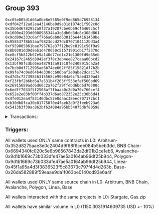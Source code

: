 ## Group 393

```0x0e323233ca32a90ce70a2b7d99dd4bbae5ada42b
0xc05e005d1d66a0be8e5585e0f9ed865d76958134
0xdf042f12ad2ea43146be0d9e31d1874d1f502c0d
0x35b646782952a8f37a19207cbe6b59cf6469c5cf
0x1600e4293d0008985344a3c6db6d3dc8c308d861
0x9cd89e333c6aff766a6eb0d63813be44161459be
0x958537f8b53aaf9823dcd27dc8707104112bd3a4
0xf959805861bae795762e37f12be9c8191c58f9a9
0x8b0301dd9d8eb1d470650c51571901cb17f2370d
0xe8cf5b812b67e9a140d77ce1c21e1300fd9e65eb
0x24167c2465d8942ef3f8c3eb4ee827caaa00bcd2
0x13bf98fcdbd6ea487913a91510fe2408915ca2a4
0x7bcb0df712995ad6b74ee662ff85f15821df7b2b
0x09fe74c0ed64b4e338cc606baf2e0abe2dcac17e
0xd7d5c72739846315568ce90e84a6cf5aed329ad3
0xf23fbf2b6bd6a7a531b4f263ff533efef560bd69
0x26915689add6d66c2a762f29ffebd6bd6d70300c
0x6edff7033f5f2508af7fbaaa0c2d0a70c760cef4
0x652e2e03bf00ff4b337d6ad872352e25c30b6d41
0x4fe012ea4f83146dbc53e8daac38eec707172bc1
0xb30db8fca30e01775070e4faeb2d9f2feeb923a6
0x5413b3f39ac862bf624084a95bb54075dbf80598
```
<details>
<summary>Transactions:</summary>

Hashes: 

Wallet: 0x0e323233ca32a90ce70a2b7d99dd4bbae5ada42b

       Hash: 0xec7931e64542181baefcbddf0733cf3b4d1e08f5214d9077ca47576524eec18b
         - source chain: Arbitrum
         - destination chain: BNB Chain
         - project: Stargate
         - contract: 0x352d8275aae3e0c2404d9f68f6cee084b5beb3dd
         - value USD: 28.860479203
       Hash: 0x22b9888ed3e5800b1c32d82df7d38672def36ab3aa0c8b55050edb6f8f8ffe36
         - source chain: BNB Chain
         - destination chain: Base
         - project: Stargate
         - contract: 0x6694340fc020c5e6b96567843da2df01b2ce1eb6
         - value USD: 31.019028686
       Hash: 0x0382e1ac5a5521acc532e1f52300d13f6f8a144886099953cf372d009ab648c6
         - source chain: Arbitrum
         - destination chain: BNB Chain
         - project: Stargate
         - contract: 0x352d8275aae3e0c2404d9f68f6cee084b5beb3dd
         - value USD: 264.304859062
       Hash: 0xa5f167fc01746239a1f934f9db3e44173b3d218cbd40f9d7a98b9e4a50a859ac
         - source chain: BNB Chain
         - destination chain: Avalanche
         - project: Stargate
         - contract: 0x6694340fc020c5e6b96567843da2df01b2ce1eb6
         - value USD: 261.118089016
       Hash: 0x9716c83a5001657e3d2a1aa8deb94f0dcdc984f817584633d50f4849d1282462
         - source chain: Avalanche
         - destination chain: Polygon
         - project: Stargate
         - contract: 0x9d1b1669c73b033dfe47ae5a0164ab96df25b944
         - value USD: 261.655357534
       Hash: 0x5727934a82b11b19748f38f1a8720f7193f1188b956382754365ce6dd74db277
         - source chain: Polygon
         - destination chain: Base
         - project: Stargate
         - contract: 0x9d1b1669c73b033dfe47ae5a0164ab96df25b944
         - value USD: 260.384223758
       Hash: 0x73f7886add2b3acee039b75d168bd6952eede047fa35f626b3be648a7dc9858c
         - source chain: Linea
         - destination chain: Base
         - project: Stargate
         - contract: 0x45f1a95a4d3f3836523f5c83673c797f4d4d263b
         - value USD: 42.961078513
       Hash: 0x1e344fc4d62e3b6faee5f9bd40b73fb71def2d0dc2549629532c1e26b8a5e3ec
         - source chain: Base
         - destination chain: Scroll
         - project: Gas.zip
         - contract: 0x26da582889f59eaae9da1f063be0140cd93e6a4f
         - value USD: 7.568897333e-05
Wallet: 0xc05e005d1d66a0be8e5585e0f9ed865d76958134

       Hash:0x4da392eac4735988a8795b6632aa3073d6299aa8be2342b1bf1569ac22264146
         - source chain: Arbitrum
         - destination chain: BNB Chain
         - project: Stargate
         - contract: 0x352d8275aae3e0c2404d9f68f6cee084b5beb3dd
         - value USD: 28.175442226
       Hash:0x290076bccd426d23cf00217302fc67064a87972d5cb81a571a637310fc06ac45
         - source chain: BNB Chain
         - destination chain: Base
         - project: Stargate
         - contract: 0x6694340fc020c5e6b96567843da2df01b2ce1eb6
         - value USD: 30.183531159
       Hash:0x340bee7b4e5b3e9e03878b36161cde1432a24d59e568a803124c34146b3ffbb4
         - source chain: Arbitrum
         - destination chain: BNB Chain
         - project: Stargate
         - contract: 0x352d8275aae3e0c2404d9f68f6cee084b5beb3dd
         - value USD: 261.860348724
       Hash:0xc8d836c1121ebab8ec232fea0d9023eb3001b3f8b6ae675554e3c835bfc878d7
         - source chain: BNB Chain
         - destination chain: Avalanche
         - project: Stargate
         - contract: 0x6694340fc020c5e6b96567843da2df01b2ce1eb6
         - value USD: 258.777562976
       Hash:0xc5fcfe7c6fb1b3f35f35c764902e456a33d7ac30b6d81f47dd02f753ae299a03
         - source chain: Avalanche
         - destination chain: Polygon
         - project: Stargate
         - contract: 0x9d1b1669c73b033dfe47ae5a0164ab96df25b944
         - value USD: 259.49347335
       Hash:0x76aa9219c40b14935e23742fa68d82757cbe4917ff7efd0a0655ed392bab207e
         - source chain: Polygon
         - destination chain: Base
         - project: Stargate
         - contract: 0x9d1b1669c73b033dfe47ae5a0164ab96df25b944
         - value USD: 258.019674759
       Hash:0x913ff1d7107993f3666f8a9404611049ad47dbe71bd1a5f530e3afe965b0aed8
         - source chain: Linea
         - destination chain: Base
         - project: Stargate
         - contract: 0x45f1a95a4d3f3836523f5c83673c797f4d4d263b
         - value USD: 49.643648402
       Hash:0xcd8e06927ff778886f2cf5c2425521e09c491d697a6332ca9b5eab6177c8ea09
         - source chain: Base
         - destination chain: Kava
         - project: Gas.zip
         - contract: 0x26da582889f59eaae9da1f063be0140cd93e6a4f
         - value USD: 4.901405559e-08
Wallet: 0xdf042f12ad2ea43146be0d9e31d1874d1f502c0d

       Hash:0x5f6f81dc9f436e0fba15f60bc503798a4b67c265e44939c61ce02bb7394266f0
         - source chain: Arbitrum
         - destination chain: BNB Chain
         - project: Stargate
         - contract: 0x352d8275aae3e0c2404d9f68f6cee084b5beb3dd
         - value USD: 30.508995649
       Hash:0x9947bfe74405cf85ad0afb026a010506e90a50fd2c685f2bb21e965d58db4293
         - source chain: BNB Chain
         - destination chain: Base
         - project: Stargate
         - contract: 0x6694340fc020c5e6b96567843da2df01b2ce1eb6
         - value USD: 33.279574986
       Hash:0xf095a937b6013dd328a68705e84b8df32b3a337d40093866524e105a87ff17ed
         - source chain: Arbitrum
         - destination chain: BNB Chain
         - project: Stargate
         - contract: 0x352d8275aae3e0c2404d9f68f6cee084b5beb3dd
         - value USD: 262.569004124
       Hash:0xccccf2ea234ab3fbfcd65a5610def2e4b82c7542a1b965d6556fe94048a2878a
         - source chain: BNB Chain
         - destination chain: Avalanche
         - project: Stargate
         - contract: 0x6694340fc020c5e6b96567843da2df01b2ce1eb6
         - value USD: 259.947626917
       Hash:0xd1f4564bc35f557100821c9d979ac00a9871ca114c378261e239d69504472efd
         - source chain: Avalanche
         - destination chain: Polygon
         - project: Stargate
         - contract: 0x9d1b1669c73b033dfe47ae5a0164ab96df25b944
         - value USD: 260.726604303
       Hash:0xc5d33e89e71dd63328101e3274ddae4470d5859d11bd9ee60411cef6e73dbfe1
         - source chain: Polygon
         - destination chain: Base
         - project: Stargate
         - contract: 0x9d1b1669c73b033dfe47ae5a0164ab96df25b944
         - value USD: 259.433034431
       Hash:0x12895c8fd032ce87b92b5e4325482fb20beae8cf98def10463c8387452201243
         - source chain: Linea
         - destination chain: Base
         - project: Stargate
         - contract: 0x45f1a95a4d3f3836523f5c83673c797f4d4d263b
         - value USD: 44.799162971
       Hash:0x5c866a6cf1bdf6aa2babbf1c12e4a92644c90c5f7da46e77780e5e3d7868ff24
         - source chain: Base
         - destination chain: Zora
         - project: Gas.zip
         - contract: 0x26da582889f59eaae9da1f063be0140cd93e6a4f
         - value USD: 0.0001050229773
Wallet: 0x35b646782952a8f37a19207cbe6b59cf6469c5cf

       Hash:0xe922ef429384a15f51846b1a5a8bb90a20a7dd1cff2b52825a85754598dd9267
         - source chain: Arbitrum
         - destination chain: BNB Chain
         - project: Stargate
         - contract: 0x352d8275aae3e0c2404d9f68f6cee084b5beb3dd
         - value USD: 29.788532469
       Hash:0xa7fed10c9828b8056ec90b622116c800b3734ed17e842fb7bec11efa13af2d46
         - source chain: BNB Chain
         - destination chain: Base
         - project: Stargate
         - contract: 0x6694340fc020c5e6b96567843da2df01b2ce1eb6
         - value USD: 32.465313132
       Hash:0x737cc6006903221f25e825a2eab1fb4412a58ffeb5a96deb63d8c8771acce241
         - source chain: Arbitrum
         - destination chain: BNB Chain
         - project: Stargate
         - contract: 0x352d8275aae3e0c2404d9f68f6cee084b5beb3dd
         - value USD: 259.097386233
       Hash:0xad5940a6b71b67127f961659638f2c79d46b78c1774c374a462a9bd7a66426ef
         - source chain: BNB Chain
         - destination chain: Avalanche
         - project: Stargate
         - contract: 0x6694340fc020c5e6b96567843da2df01b2ce1eb6
         - value USD: 256.053395162
       Hash:0x3d94760c97f24c2c31484485fe33bc96611d6fd237e86ffdd7baa645f05aa115
         - source chain: Avalanche
         - destination chain: Polygon
         - project: Stargate
         - contract: 0x9d1b1669c73b033dfe47ae5a0164ab96df25b944
         - value USD: 256.360891829
       Hash:0xe30ec1f254f2db059b40afd12f5a98a99ba90b45e261c90b5d65b598b5974cf2
         - source chain: Polygon
         - destination chain: Base
         - project: Stargate
         - contract: 0x9d1b1669c73b033dfe47ae5a0164ab96df25b944
         - value USD: 255.104644749
       Hash:0x091cfe5b459f7938078a1a2670b9e9ab7e23142f0b52784295795bde1feea45e
         - source chain: Linea
         - destination chain: Base
         - project: Stargate
         - contract: 0x45f1a95a4d3f3836523f5c83673c797f4d4d263b
         - value USD: 45.274027312
       Hash:0xbf4e43e2f4710af6723a404feb96c6b36b494a6d76ecaa9061df4939c8fb8fc2
         - source chain: Base
         - destination chain: Linea
         - project: Gas.zip
         - contract: 0x26da582889f59eaae9da1f063be0140cd93e6a4f
         - value USD: 0.0001039365328
Wallet: 0x1600e4293d0008985344a3c6db6d3dc8c308d861

       Hash:0x3426dacbeed57ff5c654a1bf563e92791ba99e171d61c4470c5fa7eb2677fb8a
         - source chain: Arbitrum
         - destination chain: BNB Chain
         - project: Stargate
         - contract: 0x352d8275aae3e0c2404d9f68f6cee084b5beb3dd
         - value USD: 31.095465327
       Hash:0xaa1cac977f80bf6b2d1c3751826382ed8a568d169f4962d875d118a3b05be6c4
         - source chain: BNB Chain
         - destination chain: Base
         - project: Stargate
         - contract: 0x6694340fc020c5e6b96567843da2df01b2ce1eb6
         - value USD: 33.820765037
       Hash:0x158fe157543ccdea7a86e2bdf53e5468e37a9898d23ba7ba295b7b8f6b597303
         - source chain: Arbitrum
         - destination chain: BNB Chain
         - project: Stargate
         - contract: 0x352d8275aae3e0c2404d9f68f6cee084b5beb3dd
         - value USD: 264.891655684
       Hash:0x03a38bd8a04aecf2ac4a4940c3acc2813fd19996b172db3c09605c5663b03f12
         - source chain: BNB Chain
         - destination chain: Avalanche
         - project: Stargate
         - contract: 0x6694340fc020c5e6b96567843da2df01b2ce1eb6
         - value USD: 261.929450115
       Hash:0x75123b57e9644c7b60d3397f9742d3110fa396bc54d1f0f030881b02c3b1eb71
         - source chain: Avalanche
         - destination chain: Polygon
         - project: Stargate
         - contract: 0x9d1b1669c73b033dfe47ae5a0164ab96df25b944
         - value USD: 262.262940201
       Hash:0x5c31690b809e8470c49a1f667235eb81176abdb3677d29744aeba5eec2998f5c
         - source chain: Polygon
         - destination chain: Base
         - project: Stargate
         - contract: 0x9d1b1669c73b033dfe47ae5a0164ab96df25b944
         - value USD: 261.000212196
       Hash:0x0ef98d00be875a4c2f18f974c05f516ed7380afd188b2de8ed574159e4ee82e4
         - source chain: Linea
         - destination chain: Base
         - project: Stargate
         - contract: 0x45f1a95a4d3f3836523f5c83673c797f4d4d263b
         - value USD: 49.159749219
       Hash:0x35e1b306d94bef4a0dbef92e231642b2d68bf5fc9fa0f6347047778af30bae28
         - source chain: Base
         - destination chain: Linea
         - project: Gas.zip
         - contract: 0x26da582889f59eaae9da1f063be0140cd93e6a4f
         - value USD: 8.07590481e-05
Wallet: 0x9cd89e333c6aff766a6eb0d63813be44161459be

       Hash:0x1f56bd1af341fe98e8dea74a4575a567d33e6f9605928085530db11e5c582eec
         - source chain: Arbitrum
         - destination chain: BNB Chain
         - project: Stargate
         - contract: 0x352d8275aae3e0c2404d9f68f6cee084b5beb3dd
         - value USD: 31.548154594
       Hash:0xb2745c3d8e4546932aaf1cefe42d7a964b2956067698a258caee239e2a83e3c9
         - source chain: BNB Chain
         - destination chain: Base
         - project: Stargate
         - contract: 0x6694340fc020c5e6b96567843da2df01b2ce1eb6
         - value USD: 34.084407878
       Hash:0xfe12599ab101718cc9dc3748e10fa57ab53adf5ff883939f7057725c07cff0c3
         - source chain: Arbitrum
         - destination chain: BNB Chain
         - project: Stargate
         - contract: 0x352d8275aae3e0c2404d9f68f6cee084b5beb3dd
         - value USD: 248.950261131
       Hash:0x7a473d5cf9e051b2356ab3e9b12558cabc26dd8ab173ab98da3b5f7b065d31b8
         - source chain: BNB Chain
         - destination chain: Avalanche
         - project: Stargate
         - contract: 0x6694340fc020c5e6b96567843da2df01b2ce1eb6
         - value USD: 246.437790052
       Hash:0x518c05d35ad1ec58afb1cf5eb08941a84e481f315c71899ba38ce7bd9c27922f
         - source chain: Avalanche
         - destination chain: Polygon
         - project: Stargate
         - contract: 0x9d1b1669c73b033dfe47ae5a0164ab96df25b944
         - value USD: 246.525256667
       Hash:0x8bfbe7a1a1d9bbd292464b22763ca28151b772c9aa8288174ad726f658aec03f
         - source chain: Polygon
         - destination chain: Base
         - project: Stargate
         - contract: 0x9d1b1669c73b033dfe47ae5a0164ab96df25b944
         - value USD: 245.270931908
       Hash:0xaa492f8ac1d97763cc71db983373565657caebfc082564f5aff4e7cc70e01550
         - source chain: Linea
         - destination chain: Base
         - project: Stargate
         - contract: 0x45f1a95a4d3f3836523f5c83673c797f4d4d263b
         - value USD: 45.760237058
       Hash:0x88e516eb3114b1ed400763a62d0981357c33b0ec12fe2d21141c8454422569d3
         - source chain: Base
         - destination chain: Zora
         - project: Gas.zip
         - contract: 0x26da582889f59eaae9da1f063be0140cd93e6a4f
         - value USD: 3.005830041e-05
Wallet: 0x958537f8b53aaf9823dcd27dc8707104112bd3a4

       Hash:0x8bc23ad0cca701341b4fb8d2015630544a5f304bcbb7046610df2eab9f4e1556
         - source chain: Arbitrum
         - destination chain: BNB Chain
         - project: Stargate
         - contract: 0x352d8275aae3e0c2404d9f68f6cee084b5beb3dd
         - value USD: 31.562069565
       Hash:0xafb42da76f6244cb174066bc6dcaf18e25135f10fe734facc72add100a587e98
         - source chain: BNB Chain
         - destination chain: Base
         - project: Stargate
         - contract: 0x6694340fc020c5e6b96567843da2df01b2ce1eb6
         - value USD: 34.291262875
       Hash:0x42908c7b61558de71dd87a500ab7e0ff7f33ddee5fe258b202349c4353a665f4
         - source chain: Arbitrum
         - destination chain: BNB Chain
         - project: Stargate
         - contract: 0x352d8275aae3e0c2404d9f68f6cee084b5beb3dd
         - value USD: 248.681174786
       Hash:0x9c2063f8d395a1614acde9f0a2ec1edd9f88ac616e632da031c2eb944a95c83e
         - source chain: BNB Chain
         - destination chain: Avalanche
         - project: Stargate
         - contract: 0x6694340fc020c5e6b96567843da2df01b2ce1eb6
         - value USD: 245.910796193
       Hash:0xdcac61a1d6ee555e8277c0cc5cffa60bd08e480e1b4452ca5bae903582cd5963
         - source chain: Avalanche
         - destination chain: Polygon
         - project: Stargate
         - contract: 0x9d1b1669c73b033dfe47ae5a0164ab96df25b944
         - value USD: 245.429158928
       Hash:0x20dd33995ee73ec78f07351bd9e522731049dac8314e879ddfbbe8bd707abb45
         - source chain: Polygon
         - destination chain: Base
         - project: Stargate
         - contract: 0x9d1b1669c73b033dfe47ae5a0164ab96df25b944
         - value USD: 244.319997606
       Hash:0x2883ea402aaa543cab5901807333c0202884a2676bdac8b1937401f2973bbc64
         - source chain: Linea
         - destination chain: Base
         - project: Stargate
         - contract: 0x45f1a95a4d3f3836523f5c83673c797f4d4d263b
         - value USD: 45.180843345
       Hash:0x62848034d00df10ddd5477db9c32fcb4edd1d547c4cd06309cb07e7a6d5a855d
         - source chain: Base
         - destination chain: Linea
         - project: Gas.zip
         - contract: 0x26da582889f59eaae9da1f063be0140cd93e6a4f
         - value USD: 6.047874902e-05
Wallet: 0xf959805861bae795762e37f12be9c8191c58f9a9

       Hash:0x26bb744cf4f3eb576d2f9246f2b89bccae82c49b6121ac43a75b851d48f5c9d4
         - source chain: Arbitrum
         - destination chain: BNB Chain
         - project: Stargate
         - contract: 0x352d8275aae3e0c2404d9f68f6cee084b5beb3dd
         - value USD: 29.912284576
       Hash:0xc23f041156aae5d20ff66b51fbfdf4a859a6ffbcf70e7587c3bd138318dad192
         - source chain: BNB Chain
         - destination chain: Base
         - project: Stargate
         - contract: 0x6694340fc020c5e6b96567843da2df01b2ce1eb6
         - value USD: 32.177190599
       Hash:0x0ae6d09c6cbc13a3405f185f5cfb7555a3569d9e1d4d28d88a3b9a7fcb6c15e0
         - source chain: Arbitrum
         - destination chain: BNB Chain
         - project: Stargate
         - contract: 0x352d8275aae3e0c2404d9f68f6cee084b5beb3dd
         - value USD: 259.640754062
       Hash:0x32d01c5f1f278cd67f0480f0b6dec5394883c73c1674e41b62e8877246358be8
         - source chain: BNB Chain
         - destination chain: Avalanche
         - project: Stargate
         - contract: 0x6694340fc020c5e6b96567843da2df01b2ce1eb6
         - value USD: 257.62551821
       Hash:0x6f936b434ef4f72040040506ad5c236415b2cbcafe2a57dc4bf2fc7044204940
         - source chain: Avalanche
         - destination chain: Polygon
         - project: Stargate
         - contract: 0x9d1b1669c73b033dfe47ae5a0164ab96df25b944
         - value USD: 256.848478077
       Hash:0x57a7ab007a79f39d9edc2000b7f7c9c0cc20b86594c60daec35fcb1f153bb475
         - source chain: Polygon
         - destination chain: Base
         - project: Stargate
         - contract: 0x9d1b1669c73b033dfe47ae5a0164ab96df25b944
         - value USD: 255.580006389
       Hash:0xa5596732cad6c6448e29598b4f88f018df3983ff0ec1a3538f65c8dd8954960c
         - source chain: Linea
         - destination chain: Base
         - project: Stargate
         - contract: 0x45f1a95a4d3f3836523f5c83673c797f4d4d263b
         - value USD: 45.016565115
       Hash:0x2cf10b28362736e091ec0981d2b4ec312d928e08e1570f217a88277c5bf99481
         - source chain: Base
         - destination chain: Zora
         - project: Gas.zip
         - contract: 0x26da582889f59eaae9da1f063be0140cd93e6a4f
         - value USD: 2.897185582e-05
Wallet: 0x8b0301dd9d8eb1d470650c51571901cb17f2370d

       Hash:0x818a581b1e67b1838a8ffd7a076e272d05e8a4abe52a258fd2e5c4e4d1b02353
         - source chain: Arbitrum
         - destination chain: BNB Chain
         - project: Stargate
         - contract: 0x352d8275aae3e0c2404d9f68f6cee084b5beb3dd
         - value USD: 31.043124865
       Hash:0xc246a13b5f5521eb13dcf26112fd532dad0f28df0743a8302e357550c3b796da
         - source chain: BNB Chain
         - destination chain: Base
         - project: Stargate
         - contract: 0x6694340fc020c5e6b96567843da2df01b2ce1eb6
         - value USD: 33.685813633
       Hash:0x793702f6c9074808aa4e08bf743a22b4a645c33f61ebec0599df2f9e6629ff4e
         - source chain: Arbitrum
         - destination chain: BNB Chain
         - project: Stargate
         - contract: 0x352d8275aae3e0c2404d9f68f6cee084b5beb3dd
         - value USD: 270.362655781
       Hash:0x2f95afc47b73bd552a7bc9a0ae23ffd409d2aab22f99566ec9fb843d3b378121
         - source chain: BNB Chain
         - destination chain: Avalanche
         - project: Stargate
         - contract: 0x6694340fc020c5e6b96567843da2df01b2ce1eb6
         - value USD: 267.429765442
       Hash:0xd8ffb54d423074dd846ae0f50f289156a7caf34949b7416b0f2c2916e7d598d8
         - source chain: Avalanche
         - destination chain: Polygon
         - project: Stargate
         - contract: 0x9d1b1669c73b033dfe47ae5a0164ab96df25b944
         - value USD: 265.326934628
       Hash:0xb101b50337dbf27e785c6db99e453f7576d0f063038e119c54fc8c8cc21ed26d
         - source chain: Polygon
         - destination chain: Base
         - project: Stargate
         - contract: 0x9d1b1669c73b033dfe47ae5a0164ab96df25b944
         - value USD: 264.251537202
       Hash:0x1cfbfdc6059a5224dc7937b3e6e5d8d7b02a4a0d7558b7c4c613a1a73567f1c4
         - source chain: Linea
         - destination chain: Base
         - project: Stargate
         - contract: 0x45f1a95a4d3f3836523f5c83673c797f4d4d263b
         - value USD: 44.711919035
       Hash:0x8467e2eb312d4c93f313c9d1282bdfe4d61c01cb9143160436be51837ed7cba9
         - source chain: Base
         - destination chain: Zora
         - project: Gas.zip
         - contract: 0x26da582889f59eaae9da1f063be0140cd93e6a4f
         - value USD: 0.0001253617419
Wallet: 0xe8cf5b812b67e9a140d77ce1c21e1300fd9e65eb

       Hash:0x1faffb05a70a0431e355c70041d499b8f83934a0e2c4116f75c75ffbd7d12af4
         - source chain: Arbitrum
         - destination chain: BNB Chain
         - project: Stargate
         - contract: 0x352d8275aae3e0c2404d9f68f6cee084b5beb3dd
         - value USD: 30.296066272
       Hash:0x77ad1d7c6e0ffc580967659270d2f8a1f87638e2beb74f2d4043cad918820ed1
         - source chain: BNB Chain
         - destination chain: Base
         - project: Stargate
         - contract: 0x6694340fc020c5e6b96567843da2df01b2ce1eb6
         - value USD: 32.412917668
       Hash:0x27de5bea0f46ab1e8b653bc652a35915ed575e9943d6961c2a01c609d09e1005
         - source chain: Arbitrum
         - destination chain: BNB Chain
         - project: Stargate
         - contract: 0x352d8275aae3e0c2404d9f68f6cee084b5beb3dd
         - value USD: 261.053067691
       Hash:0xd57f8351e1adcf703f9a69c44a44dac81553f39745da09c0144f582e59a4216f
         - source chain: BNB Chain
         - destination chain: Avalanche
         - project: Stargate
         - contract: 0x6694340fc020c5e6b96567843da2df01b2ce1eb6
         - value USD: 258.235804237
       Hash:0x4a15379aa82604684b8b12380add4ab76cd5d3017f53cc4124250b2a2913dba8
         - source chain: Avalanche
         - destination chain: Polygon
         - project: Stargate
         - contract: 0x9d1b1669c73b033dfe47ae5a0164ab96df25b944
         - value USD: 256.604447998
       Hash:0x7abf0363b9c1fa45fccb2511a8d88c244853769a4912471a9e83f6a0223d4ba2
         - source chain: Polygon
         - destination chain: Base
         - project: Stargate
         - contract: 0x9d1b1669c73b033dfe47ae5a0164ab96df25b944
         - value USD: 255.316919576
       Hash:0xa083f112b8e5cb16cf423cf8a982f8dcd253b33f77eb9b541660eeaf5b2ba206
         - source chain: Linea
         - destination chain: Base
         - project: Stargate
         - contract: 0x45f1a95a4d3f3836523f5c83673c797f4d4d263b
         - value USD: 48.60495143
       Hash:0xed888027664ff7db7a284926f15cadd7d230220ac68f685d58fe7dd944e54f3a
         - source chain: Base
         - destination chain: Base
         - project: Gas.zip
         - contract: 0x26da582889f59eaae9da1f063be0140cd93e6a4f
         - value USD: 0.000140216746
Wallet: 0x24167c2465d8942ef3f8c3eb4ee827caaa00bcd2

       Hash:0xdf453e1bf246823330234f791a59613f6eb82f2c41de2c5bf338aed6880ad734
         - source chain: Arbitrum
         - destination chain: BNB Chain
         - project: Stargate
         - contract: 0x352d8275aae3e0c2404d9f68f6cee084b5beb3dd
         - value USD: 30.58731726
       Hash:0x33db3efaca9db093157790ee478230589510abb2bb90e577dba12504f41856c9
         - source chain: BNB Chain
         - destination chain: Base
         - project: Stargate
         - contract: 0x6694340fc020c5e6b96567843da2df01b2ce1eb6
         - value USD: 33.054626304
       Hash:0x8a8b6354fa1b10020782c56b8201461bf1835b49cf3546fbb8174040c2209c7d
         - source chain: Arbitrum
         - destination chain: BNB Chain
         - project: Stargate
         - contract: 0x352d8275aae3e0c2404d9f68f6cee084b5beb3dd
         - value USD: 253.175453968
       Hash:0x293d56fa21bbc4d63bda337621f665ab90f7a370d4f73bc22ab6ec56ba7578eb
         - source chain: BNB Chain
         - destination chain: Avalanche
         - project: Stargate
         - contract: 0x6694340fc020c5e6b96567843da2df01b2ce1eb6
         - value USD: 250.356971742
       Hash:0xb4e6371696fd7c09f22719a9f0cd4bf9d4832d230e15865dacd22e89c685f269
         - source chain: Avalanche
         - destination chain: Polygon
         - project: Stargate
         - contract: 0x9d1b1669c73b033dfe47ae5a0164ab96df25b944
         - value USD: 249.218369886
       Hash:0x8f3bb345e086674c71c0297dacb3d41939a2a93a22946e910164a0babbf3b38a
         - source chain: Polygon
         - destination chain: Base
         - project: Stargate
         - contract: 0x9d1b1669c73b033dfe47ae5a0164ab96df25b944
         - value USD: 247.971456872
       Hash:0x7c5ad63be41487e01ce5b30e5362c0fd6c626919828e407f438148b303f0a298
         - source chain: Linea
         - destination chain: Base
         - project: Stargate
         - contract: 0x45f1a95a4d3f3836523f5c83673c797f4d4d263b
         - value USD: 45.640923705
       Hash:0x0c98aca041f1bcbf39024498ca20a7366af2b960f875c292c782f6a9cc1458e2
         - source chain: Base
         - destination chain: Linea
         - project: Gas.zip
         - contract: 0x26da582889f59eaae9da1f063be0140cd93e6a4f
         - value USD: 9.130392765e-05
Wallet: 0x13bf98fcdbd6ea487913a91510fe2408915ca2a4

       Hash:0x82e2880000fc4f275d5240abec090e7f8871418e148a4d2dff3bc01be0be75ef
         - source chain: Arbitrum
         - destination chain: BNB Chain
         - project: Stargate
         - contract: 0x352d8275aae3e0c2404d9f68f6cee084b5beb3dd
         - value USD: 30.012679659
       Hash:0x003456789265b6fbca3a562591c566a8ae968528721a2ee188200dde092f7eed
         - source chain: BNB Chain
         - destination chain: Base
         - project: Stargate
         - contract: 0x6694340fc020c5e6b96567843da2df01b2ce1eb6
         - value USD: 32.15252985
       Hash:0x242cb5664952c63dc3b8fac780e61da1a409b04faf9243fc1221d834c1274935
         - source chain: Arbitrum
         - destination chain: BNB Chain
         - project: Stargate
         - contract: 0x352d8275aae3e0c2404d9f68f6cee084b5beb3dd
         - value USD: 251.228531056
       Hash:0xd98184ddd146c701a211a85a49fc7549a743aff60cd17211fd6312823b208c8e
         - source chain: BNB Chain
         - destination chain: Avalanche
         - project: Stargate
         - contract: 0x6694340fc020c5e6b96567843da2df01b2ce1eb6
         - value USD: 248.81083004
       Hash:0xa8ee1de97f3979fb3330a7812cb2d9c2b10888bf66d837826a031f0a4b945e46
         - source chain: Avalanche
         - destination chain: Polygon
         - project: Stargate
         - contract: 0x9d1b1669c73b033dfe47ae5a0164ab96df25b944
         - value USD: 248.092607728
       Hash:0xd29bdbd17520efbde584d5a0e877381f06f2e8b2200a02ed1b031eb60eed97ab
         - source chain: Polygon
         - destination chain: Base
         - project: Stargate
         - contract: 0x9d1b1669c73b033dfe47ae5a0164ab96df25b944
         - value USD: 246.851354972
       Hash:0xdcc1c5b2b58e1fc1884e4355a64a6aacf6625c2959c7fb33e8fe62b670c72010
         - source chain: Linea
         - destination chain: Base
         - project: Stargate
         - contract: 0x45f1a95a4d3f3836523f5c83673c797f4d4d263b
         - value USD: 45.183169122
       Hash:0x07fc2d3b13bfd6eca50496d41e09666ae47f3400ee453194337f66d2e65decc1
         - source chain: Base
         - destination chain: Base
         - project: Gas.zip
         - contract: 0x26da582889f59eaae9da1f063be0140cd93e6a4f
         - value USD: 9.999953981e-05
Wallet: 0x7bcb0df712995ad6b74ee662ff85f15821df7b2b

       Hash:0x8e034e9763472011eaa057912f53197e83249f46407701dd1a5afb1484bda5d2
         - source chain: Arbitrum
         - destination chain: BNB Chain
         - project: Stargate
         - contract: 0x352d8275aae3e0c2404d9f68f6cee084b5beb3dd
         - value USD: 29.390935844
       Hash:0xfac8b08081774807c0fed4070e7b5b498b74291d496e936f5ccffc4b850d5b7d
         - source chain: BNB Chain
         - destination chain: Base
         - project: Stargate
         - contract: 0x6694340fc020c5e6b96567843da2df01b2ce1eb6
         - value USD: 31.264688876
       Hash:0x1450907dfd324778988c0d31f80e96c2d7b68c97d9deea9bf81415cd9ec7a695
         - source chain: Arbitrum
         - destination chain: BNB Chain
         - project: Stargate
         - contract: 0x352d8275aae3e0c2404d9f68f6cee084b5beb3dd
         - value USD: 266.654801093
       Hash:0xb34ba5e042198e0ac756451ac5043a35e089249d77116024a04c76812b5875ea
         - source chain: BNB Chain
         - destination chain: Avalanche
         - project: Stargate
         - contract: 0x6694340fc020c5e6b96567843da2df01b2ce1eb6
         - value USD: 263.949088372
       Hash:0xf5a875a5deff9a34afe824808f02b6b54f71be9e5a65440ef5dc08666f021b2d
         - source chain: Avalanche
         - destination chain: Polygon
         - project: Stargate
         - contract: 0x9d1b1669c73b033dfe47ae5a0164ab96df25b944
         - value USD: 263.258504858
       Hash:0xebd60455856f579939fdce79fb707cac7935e45dfb287f496931d6cdb0c3f241
         - source chain: Polygon
         - destination chain: Base
         - project: Stargate
         - contract: 0x9d1b1669c73b033dfe47ae5a0164ab96df25b944
         - value USD: 261.77627434
       Hash:0xfab6ff63baa72487aa35ccbcb3bfecb737e808b53e49b739001e836ff40ee8b0
         - source chain: Linea
         - destination chain: Base
         - project: Stargate
         - contract: 0x45f1a95a4d3f3836523f5c83673c797f4d4d263b
         - value USD: 44.402410907
       Hash:0xd257b86b88197e61e8860f2f3db6ac84a26656f6f01d54c2382607316b36fe6a
         - source chain: Base
         - destination chain: Metis
         - project: Gas.zip
         - contract: 0x26da582889f59eaae9da1f063be0140cd93e6a4f
         - value USD: 2.076783802e-06
Wallet: 0x09fe74c0ed64b4e338cc606baf2e0abe2dcac17e

       Hash:0xef9d5e1611a15bf5b26198ca1e1967150bb274e28bfc0300c1d9149f06b4cec9
         - source chain: Arbitrum
         - destination chain: BNB Chain
         - project: Stargate
         - contract: 0x352d8275aae3e0c2404d9f68f6cee084b5beb3dd
         - value USD: 29.090562942
       Hash:0xd40e6ca2570f84dd6c19c18561c7243c02da46a92ff738ad54635b7af2772b0a
         - source chain: BNB Chain
         - destination chain: Base
         - project: Stargate
         - contract: 0x6694340fc020c5e6b96567843da2df01b2ce1eb6
         - value USD: 31.207464895
       Hash:0xdad1834fb0689115e65abed66a56201fe84adc14527130ac433b06702ba84260
         - source chain: Arbitrum
         - destination chain: BNB Chain
         - project: Stargate
         - contract: 0x352d8275aae3e0c2404d9f68f6cee084b5beb3dd
         - value USD: 250.287401235
       Hash:0x8b31ca51ba7b1af30fd0cd3ea9f82cd5c6d9a7077075b2d55c38cb278d8530ef
         - source chain: BNB Chain
         - destination chain: Avalanche
         - project: Stargate
         - contract: 0x6694340fc020c5e6b96567843da2df01b2ce1eb6
         - value USD: 247.83669212
       Hash:0x211ffce27e3e6f46c6698b54ac132c280153189c55044cd5db15404e9393da72
         - source chain: Avalanche
         - destination chain: Polygon
         - project: Stargate
         - contract: 0x9d1b1669c73b033dfe47ae5a0164ab96df25b944
         - value USD: 246.478785412
       Hash:0x6b8b77be5d37823d63edf88b8a56c8d6190210499de842a6aac3ab2db35f7cab
         - source chain: Polygon
         - destination chain: Base
         - project: Stargate
         - contract: 0x9d1b1669c73b033dfe47ae5a0164ab96df25b944
         - value USD: 245.04988922
       Hash:0x031397f575050f3f5880f9b1cd28fdd7be38b91d940586b02b5ee63fbf0deeb0
         - source chain: Linea
         - destination chain: Base
         - project: Stargate
         - contract: 0x45f1a95a4d3f3836523f5c83673c797f4d4d263b
         - value USD: 47.065932557
       Hash:0x6de0fd5778e3c0a1d4d4328e1b684656b56f879f7478221cb00c1c8b6f3a3b39
         - source chain: Base
         - destination chain: Metis
         - project: Gas.zip
         - contract: 0x26da582889f59eaae9da1f063be0140cd93e6a4f
         - value USD: 3.594068772e-06
Wallet: 0xd7d5c72739846315568ce90e84a6cf5aed329ad3

       Hash:0x38c6af089879ac0f1afbe0db1c8eaa12a6dc2f4be18f7d98e99d2537a9f3c055
         - source chain: Arbitrum
         - destination chain: BNB Chain
         - project: Stargate
         - contract: 0x352d8275aae3e0c2404d9f68f6cee084b5beb3dd
         - value USD: 28.921857543
       Hash:0x2740cf4698d95fff923092ea3dcc660bc487078b23b1d06ac574976ab17379c8
         - source chain: BNB Chain
         - destination chain: Base
         - project: Stargate
         - contract: 0x6694340fc020c5e6b96567843da2df01b2ce1eb6
         - value USD: 30.682504944
       Hash:0x1d5236aedd3530b86c71d1703187da00dc1b8af214595695de1ccf39f0e3bb11
         - source chain: Arbitrum
         - destination chain: BNB Chain
         - project: Stargate
         - contract: 0x352d8275aae3e0c2404d9f68f6cee084b5beb3dd
         - value USD: 254.422519019
       Hash:0xb8092b772600aca89acaa1f3d7495858951df8e782b034f1ab08279894d9417c
         - source chain: BNB Chain
         - destination chain: Avalanche
         - project: Stargate
         - contract: 0x6694340fc020c5e6b96567843da2df01b2ce1eb6
         - value USD: 252.294064128
       Hash:0x7be24dc1afc7c91894a4c71a5ea3a27c0c228bae9297c2d85f70daa1e215dbb4
         - source chain: Avalanche
         - destination chain: Polygon
         - project: Stargate
         - contract: 0x9d1b1669c73b033dfe47ae5a0164ab96df25b944
         - value USD: 250.057987889
       Hash:0x03b1ef9b4d4d7c028d7b3083f6eb4c8d5da6657918a25a3651f08f20206dabab
         - source chain: Polygon
         - destination chain: Base
         - project: Stargate
         - contract: 0x9d1b1669c73b033dfe47ae5a0164ab96df25b944
         - value USD: 248.792711449
       Hash:0xdcf74938fdde9f146482d06ce0d8f3e1eb4caf0da5ce606a6778232a67e9ea47
         - source chain: Linea
         - destination chain: Base
         - project: Stargate
         - contract: 0x45f1a95a4d3f3836523f5c83673c797f4d4d263b
         - value USD: 45.736579684
       Hash:0xaf7c4e5d205a0b364c9017eb37bb315ac4e420a9cb4f3376a09d4b9be2a69dad
         - source chain: Base
         - destination chain: Base
         - project: Gas.zip
         - contract: 0x26da582889f59eaae9da1f063be0140cd93e6a4f
         - value USD: 5.507221033e-05
Wallet: 0xf23fbf2b6bd6a7a531b4f263ff533efef560bd69

       Hash:0xbed99aab1c22d28f1bdf58f0b3304a756394b2bb625f232c17ef67d96ae3a1f2
         - source chain: Arbitrum
         - destination chain: BNB Chain
         - project: Stargate
         - contract: 0x352d8275aae3e0c2404d9f68f6cee084b5beb3dd
         - value USD: 30.555961804
       Hash:0x82b2762573f6f26a88a7e4c9c29d9277eaa389542f2dc5353ac1531e6d4318ca
         - source chain: BNB Chain
         - destination chain: Base
         - project: Stargate
         - contract: 0x6694340fc020c5e6b96567843da2df01b2ce1eb6
         - value USD: 33.007031349
       Hash:0x1ee332a0561deb56df75a75f1bfdecbcc9a0263c8157d2bc3743ec5966d9447f
         - source chain: Arbitrum
         - destination chain: BNB Chain
         - project: Stargate
         - contract: 0x352d8275aae3e0c2404d9f68f6cee084b5beb3dd
         - value USD: 252.293675297
       Hash:0x8ab991e91a51911974fa4ab80146f86bc3d64fa62eb8b6c471e64f492f59cda1
         - source chain: BNB Chain
         - destination chain: Avalanche
         - project: Stargate
         - contract: 0x6694340fc020c5e6b96567843da2df01b2ce1eb6
         - value USD: 249.555669649
       Hash:0x0a02b8f6b32920ad9712d4bafa4eaab16b6fa189aff11293c8887a5746a2d89f
         - source chain: Avalanche
         - destination chain: Polygon
         - project: Stargate
         - contract: 0x9d1b1669c73b033dfe47ae5a0164ab96df25b944
         - value USD: 247.421333047
       Hash:0x8f3a0c30f3e87b2cc4c734a9a9ddd9ace034704f75a16be50cbdf89829796523
         - source chain: Polygon
         - destination chain: Base
         - project: Stargate
         - contract: 0x9d1b1669c73b033dfe47ae5a0164ab96df25b944
         - value USD: 246.345671357
       Hash:0xb6150f9544dbc9cc00ea690ad8ce156fef293d5de841aab43575dc031b8e24bf
         - source chain: Linea
         - destination chain: Base
         - project: Stargate
         - contract: 0x45f1a95a4d3f3836523f5c83673c797f4d4d263b
         - value USD: 48.927996711
       Hash:0x675d1261e4ad375b52ce46ca0dae1acf2cbed357b72be42af87711ab4fda0a1b
         - source chain: Base
         - destination chain: Kava
         - project: Gas.zip
         - contract: 0x26da582889f59eaae9da1f063be0140cd93e6a4f
         - value USD: 4.767360412e-08
Wallet: 0x26915689add6d66c2a762f29ffebd6bd6d70300c

       Hash:0xc27977aedb4c37f9138e4a387d016b4ea411340ba7ceb144406e46a15ecca9ef
         - source chain: Arbitrum
         - destination chain: BNB Chain
         - project: Stargate
         - contract: 0x352d8275aae3e0c2404d9f68f6cee084b5beb3dd
         - value USD: 30.14636603
       Hash:0xd4becb706618401f84b79b2d412c5900468b86800b6ab6572366e055d9ee1313
         - source chain: BNB Chain
         - destination chain: Base
         - project: Stargate
         - contract: 0x6694340fc020c5e6b96567843da2df01b2ce1eb6
         - value USD: 32.176103257
       Hash:0x50c3de85c813f28c5903777e6fa800252d6e49398587733042a2d9ff977a6894
         - source chain: Arbitrum
         - destination chain: BNB Chain
         - project: Stargate
         - contract: 0x352d8275aae3e0c2404d9f68f6cee084b5beb3dd
         - value USD: 271.627740842
       Hash:0x494bf64e68b725d3bdeb24f3dcee2b6096a1392d907780ee5330ea9cc7e568d4
         - source chain: BNB Chain
         - destination chain: Avalanche
         - project: Stargate
         - contract: 0x6694340fc020c5e6b96567843da2df01b2ce1eb6
         - value USD: 268.911451476
       Hash:0xca7347ee053f3faa79b4bb87bc7c45cba90ce536be58fee9e4f0d07081c20580
         - source chain: Avalanche
         - destination chain: Polygon
         - project: Stargate
         - contract: 0x9d1b1669c73b033dfe47ae5a0164ab96df25b944
         - value USD: 266.731699284
       Hash:0x6ba5c7808b9f09f72e4a0465d8f5fe06a76435e19aa1ab8f410fe7645c989284
         - source chain: Polygon
         - destination chain: Base
         - project: Stargate
         - contract: 0x9d1b1669c73b033dfe47ae5a0164ab96df25b944
         - value USD: 265.441563962
       Hash:0xa8dffbf9f473592f520ec102b9d6603ee52899f7088a1edbd4e7bdd7947a5969
         - source chain: Linea
         - destination chain: Base
         - project: Stargate
         - contract: 0x45f1a95a4d3f3836523f5c83673c797f4d4d263b
         - value USD: 44.879247744
       Hash:0x8fa5cff986dd0c72c3382c40055c4280284574a5077e7fd200fd0973178cf928
         - source chain: Base
         - destination chain: Zora
         - project: Gas.zip
         - contract: 0x26da582889f59eaae9da1f063be0140cd93e6a4f
         - value USD: 6.325473431e-05
Wallet: 0x6edff7033f5f2508af7fbaaa0c2d0a70c760cef4

       Hash:0xdd10c4f4817d0567c7decae791fba813808b3c8f8f78faddf00d02f3effea9e4
         - source chain: Arbitrum
         - destination chain: BNB Chain
         - project: Stargate
         - contract: 0x352d8275aae3e0c2404d9f68f6cee084b5beb3dd
         - value USD: 30.38160498
       Hash:0x6639f7fef32e5387ce3f39e54c9155ecaf1f2c989ca55fbf8ff6666d59ed6f77
         - source chain: BNB Chain
         - destination chain: Base
         - project: Stargate
         - contract: 0x6694340fc020c5e6b96567843da2df01b2ce1eb6
         - value USD: 32.432055682
       Hash:0xa7175e4fb5e7738f5f5ce64920bbcf04b656f9cac1410e0989a1e173ad860f78
         - source chain: Arbitrum
         - destination chain: BNB Chain
         - project: Stargate
         - contract: 0x352d8275aae3e0c2404d9f68f6cee084b5beb3dd
         - value USD: 266.049723505
       Hash:0x92d6bb56e1f9990007c859dfc99485e50e7a18cf6d7fc5c48789e51e41bc2114
         - source chain: BNB Chain
         - destination chain: Avalanche
         - project: Stargate
         - contract: 0x6694340fc020c5e6b96567843da2df01b2ce1eb6
         - value USD: 263.913572229
       Hash:0x9bea6704d21c5445d842aafa81fe23f96d2447489a3d7e5bde32b61e188c7bd2
         - source chain: Avalanche
         - destination chain: Polygon
         - project: Stargate
         - contract: 0x9d1b1669c73b033dfe47ae5a0164ab96df25b944
         - value USD: 262.414997587
       Hash:0x8f43f951e6ddaa6882e1d57b208f58d7159cac30de95c6cd9d69780e59d6cd43
         - source chain: Polygon
         - destination chain: Base
         - project: Stargate
         - contract: 0x9d1b1669c73b033dfe47ae5a0164ab96df25b944
         - value USD: 261.031460262
       Hash:0x3f3f2dd2ea16f34f08706f3a228e5406489e29792170dc0eb44a6d7e1920de59
         - source chain: Linea
         - destination chain: Base
         - project: Stargate
         - contract: 0x45f1a95a4d3f3836523f5c83673c797f4d4d263b
         - value USD: 45.710127673
       Hash:0xbe0ae34a42575a381de8fdd67ea49ce509afdda373fe36a3d7cb67f7ac7a6d0b
         - source chain: Base
         - destination chain: Kava
         - project: Gas.zip
         - contract: 0x26da582889f59eaae9da1f063be0140cd93e6a4f
         - value USD: 1.011561768e-08
Wallet: 0x652e2e03bf00ff4b337d6ad872352e25c30b6d41

       Hash:0x3ce8080a6dfa7d1505f84651fdb7c7c1c004f2a3a2b4914638ac2aa6526cd2aa
         - source chain: Arbitrum
         - destination chain: BNB Chain
         - project: Stargate
         - contract: 0x352d8275aae3e0c2404d9f68f6cee084b5beb3dd
         - value USD: 28.922007608
       Hash:0xe1f1ac4f2b57944250ea97b560540aec9234dd786b4adbe7f4aaabec85f80497
         - source chain: BNB Chain
         - destination chain: Base
         - project: Stargate
         - contract: 0x6694340fc020c5e6b96567843da2df01b2ce1eb6
         - value USD: 31.407523757
       Hash:0x5fc651c5b7c3eeedb7e21054738c490118cbfcea8b27f2daa22255ce9bd4a414
         - source chain: Arbitrum
         - destination chain: BNB Chain
         - project: Stargate
         - contract: 0x352d8275aae3e0c2404d9f68f6cee084b5beb3dd
         - value USD: 266.309280432
       Hash:0x71efcc73f1914f42563513eed63691b0a286ea789a3ca28e24778eb451898232
         - source chain: BNB Chain
         - destination chain: Avalanche
         - project: Stargate
         - contract: 0x6694340fc020c5e6b96567843da2df01b2ce1eb6
         - value USD: 263.954172397
       Hash:0x0438b7f8ebb2d9a21a8f2b82ae931174703f9967e1844c7d42a6ac6f7fe08a82
         - source chain: Avalanche
         - destination chain: Polygon
         - project: Stargate
         - contract: 0x9d1b1669c73b033dfe47ae5a0164ab96df25b944
         - value USD: 262.554580321
       Hash:0xa5c6656bb889edc0f8a3439e3955ba042b3672e40d8f0a2f03c22d0878e5346a
         - source chain: Polygon
         - destination chain: Base
         - project: Stargate
         - contract: 0x9d1b1669c73b033dfe47ae5a0164ab96df25b944
         - value USD: 261.382896743
       Hash:0x2ba9b0fbfbfe209a6489b235a3b725e64cb89779ced6ad13505df8af68461564
         - source chain: Linea
         - destination chain: Base
         - project: Stargate
         - contract: 0x45f1a95a4d3f3836523f5c83673c797f4d4d263b
         - value USD: 43.105832558
       Hash:0x8aedf35b973f4b3b893324762d93071e73f334a3a81af82ef923a51149a6a444
         - source chain: Base
         - destination chain: Base
         - project: Gas.zip
         - contract: 0x26da582889f59eaae9da1f063be0140cd93e6a4f
         - value USD: 0.0001727757886
Wallet: 0x4fe012ea4f83146dbc53e8daac38eec707172bc1

       Hash:0x944d2f2fc7f72a302d5a8a38a57e753a484fda221cc6b1b9ff20d3e403053633
         - source chain: Arbitrum
         - destination chain: BNB Chain
         - project: Stargate
         - contract: 0x352d8275aae3e0c2404d9f68f6cee084b5beb3dd
         - value USD: 30.229238593
       Hash:0x598ffdd540e9219062c982df152502d8e29d92dd14057f952f0f5b6a5a418e4d
         - source chain: BNB Chain
         - destination chain: Base
         - project: Stargate
         - contract: 0x6694340fc020c5e6b96567843da2df01b2ce1eb6
         - value USD: 32.353816098
       Hash:0x4283323d901d28e7e0d304fb3cb40f196dd1b591533cd7f2800b0129dc4bdcee
         - source chain: Arbitrum
         - destination chain: BNB Chain
         - project: Stargate
         - contract: 0x352d8275aae3e0c2404d9f68f6cee084b5beb3dd
         - value USD: 265.116653346
       Hash:0xc995c25416701c6df2fc7c3a5fb333df0ddbd9a746ffad278774098908a5af01
         - source chain: BNB Chain
         - destination chain: Avalanche
         - project: Stargate
         - contract: 0x6694340fc020c5e6b96567843da2df01b2ce1eb6
         - value USD: 262.611803841
       Hash:0xe1074ed55bc9a7750474d5d56cdba396d685d22a2976a74b39e3feacaa8b3a64
         - source chain: Avalanche
         - destination chain: Polygon
         - project: Stargate
         - contract: 0x9d1b1669c73b033dfe47ae5a0164ab96df25b944
         - value USD: 260.046695246
       Hash:0x5ddafae786aedfc214effd72aadc9fca196d4b8baa8781a92a7734dd63823a4e
         - source chain: Polygon
         - destination chain: Base
         - project: Stargate
         - contract: 0x9d1b1669c73b033dfe47ae5a0164ab96df25b944
         - value USD: 258.835725826
       Hash:0x31610a7f913dcb34e03269f7a5cdaa6178c366d4b374455f89eb99b3e37bae69
         - source chain: Linea
         - destination chain: Base
         - project: Stargate
         - contract: 0x45f1a95a4d3f3836523f5c83673c797f4d4d263b
         - value USD: 42.928121214
       Hash:0xfc94432f934668bd40c039420bc5ab1fde4bd57a98c1f497911df323aeef1041
         - source chain: Base
         - destination chain: Zora
         - project: Gas.zip
         - contract: 0x26da582889f59eaae9da1f063be0140cd93e6a4f
         - value USD: 4.518195308e-05
Wallet: 0xb30db8fca30e01775070e4faeb2d9f2feeb923a6

       Hash:0xed3337855c7e46b4dd399b751cf7a4de24592a57257e503555925f9304811f51
         - source chain: Arbitrum
         - destination chain: BNB Chain
         - project: Stargate
         - contract: 0x352d8275aae3e0c2404d9f68f6cee084b5beb3dd
         - value USD: 29.589900227
       Hash:0x800375abc272f52372f51ffccc9645d4a567e65268d100f1fd9bfb29572c3b2e
         - source chain: BNB Chain
         - destination chain: Base
         - project: Stargate
         - contract: 0x6694340fc020c5e6b96567843da2df01b2ce1eb6
         - value USD: 32.63438137
       Hash:0x96065382cfda32c4a253beedd478a0df3b76853fc4f2425a16b829cc4b41b7e5
         - source chain: Arbitrum
         - destination chain: BNB Chain
         - project: Stargate
         - contract: 0x352d8275aae3e0c2404d9f68f6cee084b5beb3dd
         - value USD: 254.4961508
       Hash:0x3a82641e51fd86ea4ee8eeb3ea4b2fee5e3dba4c594b6a723dbe7d5bb746b897
         - source chain: Arbitrum
         - destination chain: BNB Chain
         - project: Stargate
         - contract: 0x352d8275aae3e0c2404d9f68f6cee084b5beb3dd
         - value USD: 15.16653314
       Hash:0x396b9fea19b374d71dbbcddf89bda19f540c9a66a62092c1dd9b3cf11ebbae78
         - source chain: BNB Chain
         - destination chain: Avalanche
         - project: Stargate
         - contract: 0x6694340fc020c5e6b96567843da2df01b2ce1eb6
         - value USD: 267.028754752
       Hash:0x7205ca61325e6a4356a41ebf0c5b0a13c95bd9c40f65bf9fadc330e2749cd2ec
         - source chain: Avalanche
         - destination chain: Polygon
         - project: Stargate
         - contract: 0x9d1b1669c73b033dfe47ae5a0164ab96df25b944
         - value USD: 267.03340551
       Hash:0x5cacb80ec5d1c76ee77bd7b0d5b939f5b484887c42d0f2bf7bcca70ccc3d39ea
         - source chain: Polygon
         - destination chain: Base
         - project: Stargate
         - contract: 0x9d1b1669c73b033dfe47ae5a0164ab96df25b944
         - value USD: 265.937360607
       Hash:0x0da956b9ad957e2a99f0baa8818700248b3f2d56e2a9af6672df99e437a85990
         - source chain: Linea
         - destination chain: Base
         - project: Stargate
         - contract: 0x45f1a95a4d3f3836523f5c83673c797f4d4d263b
         - value USD: 45.149249613
       Hash:0xd4cc604ec575da26835bbd2f82282cc7f04ba3eb8418521a07306b0f5bc14065
         - source chain: Base
         - destination chain: Zora
         - project: Gas.zip
         - contract: 0x26da582889f59eaae9da1f063be0140cd93e6a4f
         - value USD: 0.0001621060291
Wallet: 0x5413b3f39ac862bf624084a95bb54075dbf80598

       Hash:0x150da3fb243a990764e9bcee1d7347fca3be499aa4fe8faf025224fa6963f667
         - source chain: Arbitrum
         - destination chain: BNB Chain
         - project: Stargate
         - contract: 0x352d8275aae3e0c2404d9f68f6cee084b5beb3dd
         - value USD: 30.590134469
       Hash:0xa10c95e15a6a331efa864677a58abe311f2f7b33e5b93d389430cef12a128621
         - source chain: BNB Chain
         - destination chain: Base
         - project: Stargate
         - contract: 0x6694340fc020c5e6b96567843da2df01b2ce1eb6
         - value USD: 33.093163413
       Hash:0x9b9b3297619fada3d921f5f2958a7f7ee0ffb0a39743ced3d89ac6a37209ec36
         - source chain: Arbitrum
         - destination chain: BNB Chain
         - project: Stargate
         - contract: 0x352d8275aae3e0c2404d9f68f6cee084b5beb3dd
         - value USD: 231.319316956
       Hash:0x5100ba3b17beb78acf788e216dcdd34bdb85488c3e1a697fd7793eb8299a6c66
         - source chain: Arbitrum
         - destination chain: BNB Chain
         - project: Stargate
         - contract: 0x352d8275aae3e0c2404d9f68f6cee084b5beb3dd
         - value USD: 14.729545657
       Hash:0x33f782e287c79600b9c5652e9e37298e3198a494130e9086fb45dd136ac5c79c
         - source chain: BNB Chain
         - destination chain: Avalanche
         - project: Stargate
         - contract: 0x6694340fc020c5e6b96567843da2df01b2ce1eb6
         - value USD: 243.424171974
       Hash:0x1a2f8910c0da0e43d332900f00d216afb13ab0010b46021a3dac2288b70e4a53
         - source chain: Avalanche
         - destination chain: Polygon
         - project: Stargate
         - contract: 0x9d1b1669c73b033dfe47ae5a0164ab96df25b944
         - value USD: 243.406112618
       Hash:0x64002656d3752a876bbacf3cd8973ada87d4b048d2b191330d97314bae132bff
         - source chain: Polygon
         - destination chain: Base
         - project: Stargate
         - contract: 0x9d1b1669c73b033dfe47ae5a0164ab96df25b944
         - value USD: 242.146726375
       Hash:0xebd755c9d805a6f70afd4027aafa68de22ca75cc7fd359102e337b9182f68bd8
         - source chain: Linea
         - destination chain: Base
         - project: Stargate
         - contract: 0x45f1a95a4d3f3836523f5c83673c797f4d4d263b
         - value USD: 48.25288441
       Hash:0x88050451e18e426771fb3cfc6b55c0d7b340c0ad9dcac39cc77bd192c79b5356
         - source chain: Base
         - destination chain: Base
         - project: Gas.zip
         - contract: 0x26da582889f59eaae9da1f063be0140cd93e6a4f
         - value USD: 9.986889293e-05

</details>


### Triggers: 
All wallets used ONLY same contracts in L0: Arbitrum-0x352d8275aae3e0c2404d9f68f6cee084b5beb3dd, BNB Chain-0x6694340fc020c5e6b96567843da2df01b2ce1eb6, Avalanche-0x9d1b1669c73b033dfe47ae5a0164ab96df25b944, Polygon-0x9d1b1669c73b033dfe47ae5a0164ab96df25b944, Linea-0x45f1a95a4d3f3836523f5c83673c797f4d4d263b, Base-0x26da582889f59eaae9da1f063be0140cd93e6a4f

All wallets used ONLY same source chain in L0: Arbitrum, BNB Chain, Avalanche, Polygon, Linea, Base

All wallets Interacted with the same projects in L0: Stargate, Gas.zip

All wallets have similar volume in L0 (1150.3031914609735 USD +- 10%)

